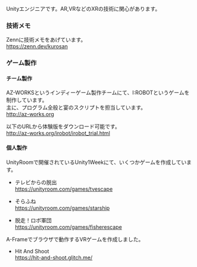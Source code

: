 Unityエンジニアです。AR,VRなどのXRの技術に関心があります。

### 技術メモ

Zennに技術メモをあげています。  
https://zenn.dev/kurosan

### ゲーム製作

#### チーム製作

AZ-WORKSというインディーゲーム製作チームにて、I:ROBOTというゲームを制作しています。  
主に、プログラム全般と宴のスクリプトを担当しています。  
http://az-works.org

以下のURLから体験版をダウンロード可能です。  
http://az-works.org/irobot/irobot_trial.html

#### 個人製作

UnityRoomで開催されているUnity1Weekにて、いくつかゲームを作成しています。  

+ テレビからの脱出  
https://unityroom.com/games/tvescape

+ そらふね  
https://unityroom.com/games/starship

+ 脱走！ロボ軍団  
https://unityroom.com/games/fisherescape

A-Frameでブラウザで動作するVRゲームを作成しました。

+ Hit And Shoot  
https://hit-and-shoot.glitch.me/
